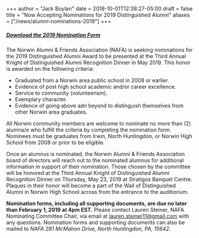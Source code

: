 +++
author = "Jack Boylan"
date = 2018-10-01T12:38:27-05:00
draft = false
title = "Now Accepting Nominations for 2019 Distinguished Alumni"
aliases = ["/news/alumni-nominations-2019"]
+++

##### [Download the 2019 Nomination Form](/uploads/2019/2019-nomination-form.pdf)

The Norwin Alumni & Friends Association (NAFA) is seeking nominations for the 2019
Distinguished Alumni Award to be presented at the Third Annual Knight of
Distinguished Alumni Recognition Dinner in May 2019. This honor is awarded on the following criteria:

* Graduated from a Norwin area public school in 2008 or earlier.
* Evidence of post high school academic and/or career excellence.
* Service to community (volunteerism).
* Exemplary character.
* Evidence of going above adn beyond to distinguish themselves from other Norwin area graduates.

All Norwin community members are welcome to nominate no more than (2) alumna/e who fulfill the criteria by completing the nomination form. Nominees must be graduates from Irwin, North Huntingdon, or Norwin High School from 2008 or prior to be eligible.

Once an alumnus is nominated, the Norwin Alumni & Friends Association board of directors will reach out to the nominated alumnus for additional information in support of their nomination. Those chosen by the committee will be honored at the Third Annual Knight of Distinguished Alumni Recognition Dinner on Thursday, May 23, 2019 at Stratigos Banquet Centre. Plaques in their honor will become a part of the Wall of Distinguished Alumni in Norwin High School across from the entrance to the auditiorium.

**Nomination forms, including all supporting documents, are due no later than February 1, 2019 at 4pm EST.** Please contact Lauren Steiner, NAFA Nominating Committee Chair, via email at [lauren.steiner11@gmail.com](mailto:lauren.steiner11@gmail.com) with any questions. Nomination forms and supporting documents can also be mailed to *NAFA 281 McMahon Drive, North Huntingdon, PA, 15642*.
